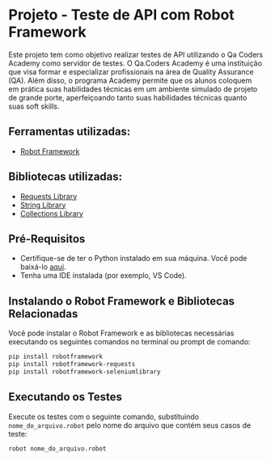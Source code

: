   <h1>Projeto - Teste de API com Robot Framework</h1>
</div>

Este projeto tem como objetivo realizar testes de API utilizando o Qa Coders Academy como servidor de testes. O Qa.Coders Academy é uma instituição que visa formar e especializar profissionais na área de Quality Assurance (QA).  Além disso, o programa Academy permite que os alunos coloquem em prática suas habilidades técnicas em um ambiente simulado de projeto de grande porte, aperfeiçoando tanto suas habilidades técnicas quanto suas soft skills.

## Ferramentas utilizadas:
- [Robot Framework](https://robotframework.org/robotframework/ "Robot Framework")

## Bibliotecas utilizadas:
- [Requests Library](https://marketsquare.github.io/robotframework-requests/doc/RequestsLibrary.html "Requests Library")
- [String Library](https://robotframework.org/robotframework/latest/libraries/String.html "String Library")
- [Collections Library](https://robotframework.org/robotframework/latest/libraries/Collections.html "Collections Library")

## Pré-Requisitos
- Certifique-se de ter o Python instalado em sua máquina. Você pode baixá-lo [aqui](https://www.python.org/downloads/ "Python Download").
- Tenha uma IDE instalada (por exemplo, VS Code).

## Instalando o Robot Framework e Bibliotecas Relacionadas
Você pode instalar o Robot Framework e as bibliotecas necessárias executando os seguintes comandos no terminal ou prompt de comando:

```bash
pip install robotframework
pip install robotframework-requests
pip install robotframework-seleniumlibrary
```

## Executando os Testes
Execute os testes com o seguinte comando, substituindo `nome_do_arquivo.robot` pelo nome do arquivo que contém seus casos de teste:

```bash
robot nome_do_arquivo.robot
```
